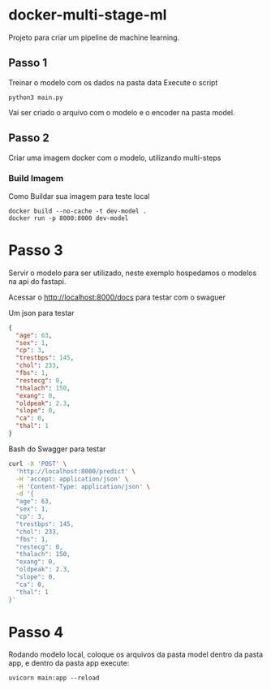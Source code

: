 # docker-multi-stage-ml

Projeto para criar um pipeline de machine learning.

## Passo 1
Treinar o modelo com os dados na pasta data
Execute o script
```
python3 main.py
```

Vai ser criado o arquivo com o modelo e o encoder na pasta model.

## Passo 2
Criar uma imagem docker com o modelo, utilizando multi-steps

### Build Imagem

Como Buildar sua imagem para teste local

```
docker build --no-cache -t dev-model .
docker run -p 8000:8000 dev-model
```

# Passo 3

Servir o modelo para ser utilizado, neste exemplo hospedamos o modelos na api do fastapi.

Acessar o [http://localhost:8000/docs](http://localhost:8000/docs) para testar com o swaguer

Um json para testar

```json
{
  "age": 63,
  "sex": 1,
  "cp": 3,
  "trestbps": 145,
  "chol": 233,
  "fbs": 1,
  "restecg": 0,
  "thalach": 150,
  "exang": 0,
  "oldpeak": 2.3,
  "slope": 0,
  "ca": 0,
  "thal": 1
}
```

Bash do Swagger para testar

```bash
curl -X 'POST' \
  'http://localhost:8000/predict' \
  -H 'accept: application/json' \
  -H 'Content-Type: application/json' \
  -d '{
  "age": 63,
  "sex": 1,
  "cp": 3,
  "trestbps": 145,
  "chol": 233,
  "fbs": 1,
  "restecg": 0,
  "thalach": 150,
  "exang": 0,
  "oldpeak": 2.3,
  "slope": 0,
  "ca": 0,
  "thal": 1
}'
```

# Passo 4

Rodando modelo local, coloque os arquivos da pasta model dentro da pasta app, e dentro da pasta app execute:

```
uvicorn main:app --reload 
```